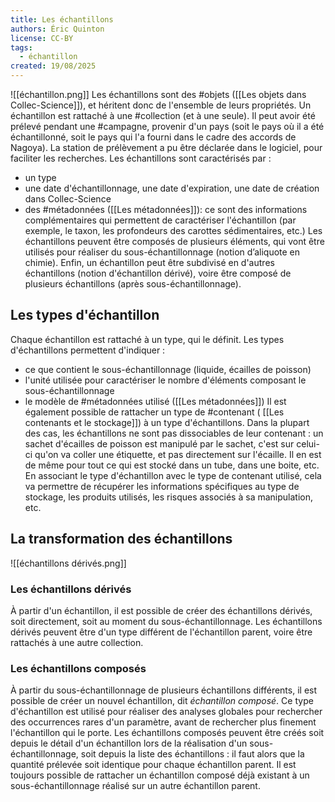 ```yaml
---
title: Les échantillons
authors: Éric Quinton
license: CC-BY
tags:
  - échantillon
created: 19/08/2025
---
```

![[échantillon.png]]
Les échantillons sont des #objets ([[Les objets dans Collec-Science]]), et héritent donc de l'ensemble de leurs propriétés.
Un échantillon est rattaché à une #collection (et à une seule). Il peut avoir été prélevé pendant une #campagne, provenir d'un pays (soit le pays où il a été échantillonné, soit le pays qui l'a fourni dans le cadre des accords de Nagoya). La station de prélèvement a pu être déclarée dans le logiciel, pour faciliter les recherches.
Les échantillons sont caractérisés par :
- un type
- une date d'échantillonnage, une date d'expiration, une date de création dans Collec-Science
- des #métadonnées ([[Les métadonnées]]): ce sont des informations complémentaires qui permettent de caractériser l'échantillon (par exemple, le taxon, les profondeurs des carottes sédimentaires, etc.)
Les échantillons peuvent être composés de plusieurs éléments, qui vont être utilisés pour réaliser du sous-échantillonnage (notion d’aliquote en chimie).
Enfin, un échantillon peut être subdivisé en d'autres échantillons (notion d'échantillon dérivé), voire être composé de plusieurs échantillons (après sous-échantillonnage).
## Les types d'échantillon
Chaque échantillon est rattaché à un type, qui le définit. Les types d'échantillons permettent d'indiquer :
- ce que contient le sous-échantillonnage (liquide, écailles de poisson)
- l'unité utilisée pour caractériser le nombre d'éléments composant le sous-échantillonnage
- le modèle de #métadonnées utilisé ([[Les métadonnées]])
Il est également possible de rattacher un type de #contenant ( [[Les contenants et le stockage]]) à un type d'échantillons. Dans la plupart des cas, les échantillons ne sont pas dissociables de leur contenant : un sachet d'écailles de poisson est manipulé par le sachet, c'est sur celui-ci qu'on va coller une étiquette, et pas directement sur l'écaille. Il en est de même pour tout ce qui est stocké dans un tube, dans une boite, etc. En associant le type d'échantillon avec le type de contenant utilisé, cela va permettre de récupérer les informations spécifiques au type de stockage, les produits utilisés, les risques associés à sa manipulation, etc.

## La transformation des échantillons
![[échantillons dérivés.png]]
### Les échantillons dérivés
À partir d'un échantillon, il est possible de créer des échantillons dérivés, soit directement, soit au moment du sous-échantillonnage.
Les échantillons dérivés peuvent être d'un type différent de l'échantillon parent, voire être rattachés à une autre collection.
### Les échantillons composés
À partir du sous-échantillonnage de plusieurs échantillons différents, il est possible de créer un nouvel échantillon, dit *échantillon composé*. Ce type d'échantillon est utilisé pour réaliser des analyses globales pour rechercher des occurrences rares d'un paramètre, avant de rechercher plus finement l'échantillon qui le porte.
Les échantillons composés peuvent être créés soit depuis le détail d'un échantillon lors de la réalisation d'un sous-échantillonnage, soit depuis la liste des échantillons : il faut alors que la quantité prélevée soit identique pour chaque échantillon parent. Il est toujours possible de rattacher un échantillon composé déjà existant à un sous-échantillonnage réalisé sur un autre échantillon parent.